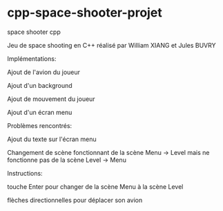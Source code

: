 # cpp-space-shooter-projet
space shooter cpp

Jeu de space shooting en C++ réalisé par William XIANG et Jules BUVRY

Implémentations:

Ajout de l'avion du joueur

Ajout d'un background

Ajout de mouvement du joueur

Ajout d'un écran menu


Problèmes rencontrés:

Ajout du texte sur l'écran menu

Changement de scène fonctionnant de la scène Menu -> Level mais ne fonctionne pas de la scène Level -> Menu

Instructions:

touche Enter pour changer de la scène Menu à la scène Level

flèches directionnelles pour déplacer son avion
